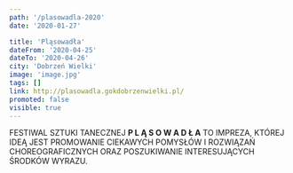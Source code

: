 ```yaml
---
path: '/plasowadla-2020'
date: '2020-01-27'

title: 'Pląsowadła'
dateFrom: '2020-04-25'
dateTo: '2020-04-26'
city: 'Dobrzeń Wielki'
image: 'image.jpg'
tags: []
link: http://plasowadla.gokdobrzenwielki.pl/
promoted: false
visible: true
---
```

FESTIWAL SZTUKI TANECZNEJ  **P L Ą S O W A D Ł A**
TO IMPREZA, KTÓREJ IDEĄ JEST PROMOWANIE
CIEKAWYCH POMYSŁÓW I ROZWIĄZAŃ CHOREOGRAFICZNYCH ORAZ
POSZUKIWANIE INTERESUJĄCYCH ŚRODKÓW WYRAZU.